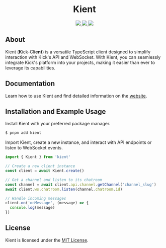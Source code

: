 <h1 align="center">
Kient
</h1>

<p align="center">
  <a href="https://github.com/zSoulweaver/kient/blob/master/LICENSE">
    <img src="https://img.shields.io/badge/license-MIT-blue.svg?style=for-the-badge&labelColor=181a1e&color=00e701&">
  </a>
  <a href="https://www.npmjs.com/package/kient">
    <img src="https://img.shields.io/npm/v/kient.svg?logo=npm&style=for-the-badge&labelColor=181a1e&color=00e701&logoColor=fff">
  </a>
  <a href="https://kient.pages.dev/">
    <img src="https://img.shields.io/badge/Documentation-fff?style=for-the-badge">
  </a>
</p>

## About

Kient (**K**ick-Cl**ient**) is a versatile TypeScript client designed to simplify interaction with Kick's API and WebSocket. With Kient, you can seamlessly integrate Kick's platform into your projects, making it easier than ever to leverage its capabilities.


## Documentation

Learn how to use Kient and find detailed information on the [website](https://kient.pages.dev/).

## Installation and Example Usage

Install Kient with your preferred package manager.

```bash
$ pnpm add kient
```

Import Kient, create a new instance, and interact with API endpoints or listen to WebSocket events.
```ts
import { Kient } from 'kient'

// Create a new client instance
const client = await Kient.create()

// Get a channel and listen to its chatroom
const channel = await client.api.channel.getChannel('channel_slug')
await client.ws.chatroom.listen(channel.chatroom.id)

// Handle incoming messages
client.on('onMessage', (message) => {
  console.log(message)
})
```

## License

Kient is licensed under the [MIT License](https://github.com/zSoulweaver/kient/blob/master/LICENSE).
